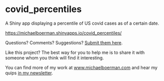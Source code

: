 # covid_percentiles
 A Shiny app displaying a percentile of US covid cases as of a certain date.
 
 https://michaelboerman.shinyapps.io/covid_percentiles/
 
 Questions? Comments? Suggestions? [Submit them here](https://github.com/michaelboerman/covid_percentiles/issues).
 
 Like this project? The best way for you to help me is to share it with someone whom you think will find it interesting. 
 
You can find more of my work at www.michaelboerman.com and hear my quips [in my newsletter](https://world.hey.com/michaelboerman/why-r-is-the-best-programming-language-in-the-world-0cf6249a).
